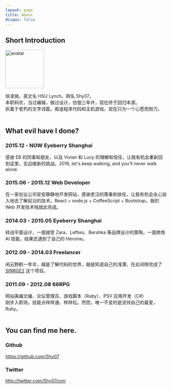 ```yaml
---
layout: page
title: About
disqus: false
---
```


## Short Introduction

<img src="https://s.gravatar.com/avatar/2c10bae9c5a107139f3f8085a37da265?s=500"
  height="120" width="120" alt="avatar"/>

徐凌骑，英文名 HSU Lynch，网名 Shy07。  
本职码农，当过编辑，做过设计，彷徨三年许，现在终于回归本源。  
执着于老朽的文字诗篇，痴迷程序代码和主机游戏，现在只为一个心愿而努力。  
<br/>

## What evil have I done?

### 2015.12 - NOW Eyeberry Shanghai  
感谢 EB 的同事和朋友，以及 Vivian 和 Lucy 的理解和信任，让我有机会重新回到这里，去迎接新的挑战。2016, let's keep walking, and  you'll never walk alone.

### 2015.06 - 2015.12 Web Developer  
在一家创业公司安安静静地开发网站，感谢老汪的尊重和放任，让我有机会全心投入地去了解前沿的技术。React + node.js + CoffeeScript + Bootstrap，我的 Web 开发技术栈就此完成。

### 2014.03 - 2015.05 Eyeberry Shanghai  
转战平面设计，一面接受 Zara、Lefties、Bershka 等品牌设计的熏陶，一面修炼 AI 技能，结果还遇到了自己的 Heroine。

### 2012.09 - 2014.03 Freelancer  
闲云野鹤一年半，越是了解代码的世界，越是知道自己的浅薄，在此间隙完成了 [SINRGE2][] 这个项目。

### 2011.09 - 2012.08 66RPG  
网站美编文编、论坛管理员、游戏脚本（Ruby）、PSV 应用开发（C#）  
刚步入职场，技能点样样通、样样松。然而，唯一不变的是坚持自己的最爱，Ruby。  
<br/>

## You can find me here.  

### Github

https://github.com/Shy07

### Twitter

http://twitter.com/Shy07com


[SINRGE2]:   https://github.com/Shy07/SINRGE2  "SINRGE2"
